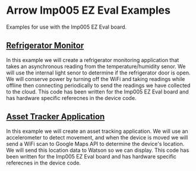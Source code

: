 # Arrow Imp005 EZ Eval Examples

Examples for use with the Imp005 EZ Eval board.

## [Refrigerator Monitor](./RefrigeratorMonitor)

In this example we will create a refrigerator monitoring application that takes an asynchronous reading from the temperature/humidity senor. We will use the internal light senor to determine if the refrigerator door is open. We will conserve power by turning off the WiFi and taking readings while offline then connecting periodically to send the readings we have collected to the cloud. This code has been written for the Imp005 EZ Eval board and has hardware specific referecnes in the device code. 

## [Asset Tracker Application](./AssetTracker)

In this example we will create an asset tracking application. We will use an accelerometer to detect movement, and when the device is moved we will send a WiFi scan to Google Maps API to determine the device's location. We will send this location data to Watson so we can display. This code has been written for the Imp005 EZ Eval board and has hardware specific referecnes in the device code. 
